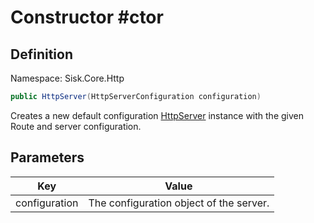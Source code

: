# Constructor #ctor

## Definition
Namespace: Sisk.Core.Http

```csharp
public HttpServer(HttpServerConfiguration configuration)
```

Creates a new default configuration [HttpServer](/spec/Sisk/Core/Http/HttpServer) instance with the given Route and server configuration.

## Parameters

| Key | Value |
| --- | --- |
| configuration | The configuration object of the server. | 

